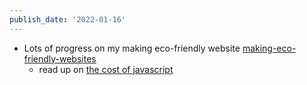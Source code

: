 ```yaml
---
publish_date: '2022-01-16'
---
```

- Lots of progress on my making eco-friendly website [making-eco-friendly-websites](permanent-notes/making-eco-friendly-websites.md)
	- read up on [the cost of javascript](https://medium.com/@addyosmani/the-cost-of-javascript-in-2018-7d8950fbb5d4)
